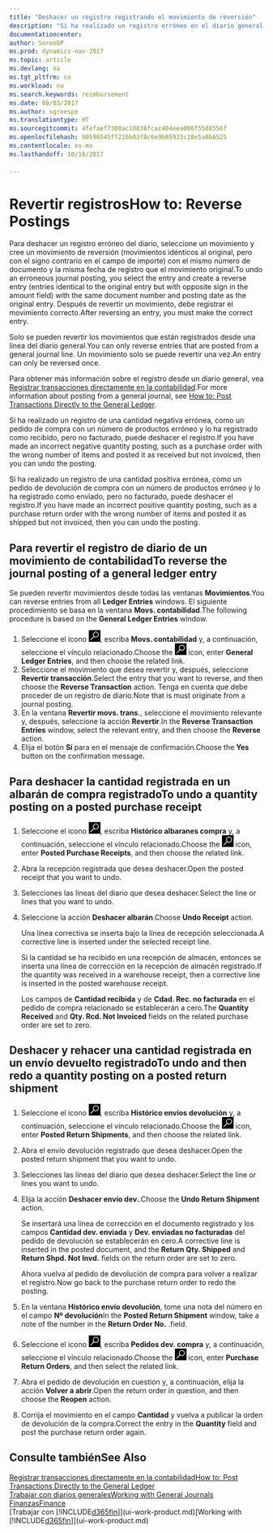 ```yaml
---
title: "Deshacer un registro registrando el movimiento de reversión"
description: "Si ha realizado un registro erróneo en el diario general, puede utilizar la función Revertir transacción para deshacer el registro con un seguimiento de auditoria correcto."
documentationcenter: 
author: SorenGP
ms.prod: dynamics-nav-2017
ms.topic: article
ms.devlang: na
ms.tgt_pltfrm: na
ms.workload: na
ms.search.keywords: reimbursement
ms.date: 08/03/2017
ms.author: sgroespe
ms.translationtype: HT
ms.sourcegitcommit: 4fefaef7380ac10836fcac404eea006f55d8556f
ms.openlocfilehash: 90598545ff216b03f8c6e9b85933c10e5a8b6525
ms.contentlocale: es-mx
ms.lasthandoff: 10/16/2017

---
```

# <a name="how-to-reverse-postings"></a><span data-ttu-id="0a296-103">Revertir registros</span><span class="sxs-lookup"><span data-stu-id="0a296-103">How to: Reverse Postings</span></span>
<span data-ttu-id="0a296-104">Para deshacer un registro erróneo del diario, seleccione un movimiento y cree un movimiento de reversión (movimientos idénticos al original, pero con el signo contrario en el campo de importe) con el mismo número de documento y la misma fecha de registro que el movimiento original.</span><span class="sxs-lookup"><span data-stu-id="0a296-104">To undo an erroneous journal posting, you select the entry and create a reverse entry (entries identical to the original entry but with opposite sign in the amount field) with the same document number and posting date as the original entry.</span></span> <span data-ttu-id="0a296-105">Después de revertir un movimiento, debe registrar el movimiento correcto.</span><span class="sxs-lookup"><span data-stu-id="0a296-105">After reversing an entry, you must make the correct entry.</span></span>

<span data-ttu-id="0a296-106">Solo se pueden revertir los movimientos que están registrados desde una línea del diario general.</span><span class="sxs-lookup"><span data-stu-id="0a296-106">You can only reverse entries that are posted from a general journal line.</span></span> <span data-ttu-id="0a296-107">Un movimiento solo se puede revertir una vez.</span><span class="sxs-lookup"><span data-stu-id="0a296-107">An entry can only be reversed once.</span></span>

<span data-ttu-id="0a296-108">Para obtener más información sobre el registro desde un diario general, vea [Registrar transacciones directamente en la contabilidad](finance-how-post-transactions-directly.md).</span><span class="sxs-lookup"><span data-stu-id="0a296-108">For more information about posting from a general journal, see [How to: Post Transactions Directly to the General Ledger](finance-how-post-transactions-directly.md).</span></span>

<span data-ttu-id="0a296-109">Si ha realizado un registro de una cantidad negativa errónea, como un pedido de compra con un número de productos erróneo y lo ha registrado como recibido, pero no facturado, puede deshacer el registro.</span><span class="sxs-lookup"><span data-stu-id="0a296-109">If you have made an incorrect negative quantity posting, such as a purchase order with the wrong number of items and posted it as received but not invoiced, then you can undo the posting.</span></span>

<span data-ttu-id="0a296-110">Si ha realizado un registro de una cantidad positiva errónea, como un pedido de devolución de compra con un número de productos erróneo y lo ha registrado como enviado, pero no facturado, puede deshacer el registro.</span><span class="sxs-lookup"><span data-stu-id="0a296-110">If you have made an incorrect positive quantity posting, such as a purchase return order with the wrong number of items and posted it as shipped but not invoiced, then you can undo the posting.</span></span>   

## <a name="to-reverse-the-journal-posting-of-a-general-ledger-entry"></a><span data-ttu-id="0a296-111">Para revertir el registro de diario de un movimiento de contabilidad</span><span class="sxs-lookup"><span data-stu-id="0a296-111">To reverse the journal posting of a general ledger entry</span></span>
<span data-ttu-id="0a296-112">Se pueden revertir movimientos desde todas las ventanas **Movimientos**.</span><span class="sxs-lookup"><span data-stu-id="0a296-112">You can reverse entries from all **Ledger Entries** windows.</span></span> <span data-ttu-id="0a296-113">El siguiente procedimiento se basa en la ventana **Movs. contabilidad**.</span><span class="sxs-lookup"><span data-stu-id="0a296-113">The following procedure is based on the **General Ledger Entries** window.</span></span>
1. <span data-ttu-id="0a296-114">Seleccione el icono ![Buscar página o informe](media/ui-search/search_small.png "icono Buscar página o informe"), escriba **Movs. contabilidad** y, a continuación, seleccione el vínculo relacionado.</span><span class="sxs-lookup"><span data-stu-id="0a296-114">Choose the ![Search for Page or Report](media/ui-search/search_small.png "Search for Page or Report icon") icon, enter **General Ledger Entries**, and then choose the related link.</span></span>
2. <span data-ttu-id="0a296-115">Seleccione el movimiento que desea revertir y, después, seleccione **Revertir transacción**.</span><span class="sxs-lookup"><span data-stu-id="0a296-115">Select the entry that you want to reverse, and then choose the **Reverse Transaction** action.</span></span> <span data-ttu-id="0a296-116">Tenga en cuenta que debe proceder de un registro de diario.</span><span class="sxs-lookup"><span data-stu-id="0a296-116">Note that is must originate from a journal posting.</span></span>
3. <span data-ttu-id="0a296-117">En la ventana **Revertir movs. trans.**, seleccione el movimiento relevante y, después, seleccione la acción **Revertir**.</span><span class="sxs-lookup"><span data-stu-id="0a296-117">In the **Reverse Transaction Entries** window, select the relevant entry, and then choose the **Reverse** action.</span></span>
4. <span data-ttu-id="0a296-118">Elija el botón **Sí** para en el mensaje de confirmación.</span><span class="sxs-lookup"><span data-stu-id="0a296-118">Choose the **Yes** button on the confirmation message.</span></span>

## <a name="to-undo-a-quantity-posting-on-a-posted-purchase-receipt"></a><span data-ttu-id="0a296-119">Para deshacer la cantidad registrada en un albarán de compra registrado</span><span class="sxs-lookup"><span data-stu-id="0a296-119">To undo a quantity posting on a posted purchase receipt</span></span>  

1.  <span data-ttu-id="0a296-120">Seleccione el icono ![Buscar página o informe](media/ui-search/search_small.png "icono Buscar página o informe"), escriba **Histórico albaranes compra** y, a continuación, seleccione el vínculo relacionado.</span><span class="sxs-lookup"><span data-stu-id="0a296-120">Choose the ![Search for Page or Report](media/ui-search/search_small.png "Search for Page or Report icon") icon, enter **Posted Purchase Receipts**, and then choose the related link.</span></span>  
2.  <span data-ttu-id="0a296-121">Abra la recepción registrada que desea deshacer.</span><span class="sxs-lookup"><span data-stu-id="0a296-121">Open the posted receipt that you want to undo.</span></span>  
3.  <span data-ttu-id="0a296-122">Selecciones las líneas del diario que desea deshacer.</span><span class="sxs-lookup"><span data-stu-id="0a296-122">Select the line or lines that you want to undo.</span></span>  
4.  <span data-ttu-id="0a296-123">Seleccione la acción **Deshacer albarán**.</span><span class="sxs-lookup"><span data-stu-id="0a296-123">Choose **Undo Receipt** action.</span></span>

    <span data-ttu-id="0a296-124">Una línea correctiva se inserta bajo la línea de recepción seleccionada.</span><span class="sxs-lookup"><span data-stu-id="0a296-124">A corrective line is inserted under the selected receipt line.</span></span>  

    <span data-ttu-id="0a296-125">Si la cantidad se ha recibido en una recepción de almacén, entonces se inserta una línea de corrección en la recepción de almacén registrado.</span><span class="sxs-lookup"><span data-stu-id="0a296-125">If the quantity was received in a warehouse receipt, then a corrective line is inserted in the posted warehouse receipt.</span></span>  

    <span data-ttu-id="0a296-126">Los campos de **Cantidad recibida** y de **Cdad. Rec. no facturada** en el pedido de compra relacionado se establecerán a cero.</span><span class="sxs-lookup"><span data-stu-id="0a296-126">The **Quantity Received** and **Qty. Rcd. Not Invoiced** fields on the related purchase order are set to zero.</span></span>

## <a name="to-undo-and-then-redo-a-quantity-posting-on-a-posted-return-shipment"></a><span data-ttu-id="0a296-127">Deshacer y rehacer una cantidad registrada en un envío devuelto registrado</span><span class="sxs-lookup"><span data-stu-id="0a296-127">To undo and then redo a quantity posting on a posted return shipment</span></span>

1.  <span data-ttu-id="0a296-128">Seleccione el icono ![Buscar página o informe](media/ui-search/search_small.png "icono Buscar página o informe"), escriba **Histórico envíos devolución** y, a continuación, seleccione el vínculo relacionado.</span><span class="sxs-lookup"><span data-stu-id="0a296-128">Choose the ![Search for Page or Report](media/ui-search/search_small.png "Search for Page or Report icon") icon, enter **Posted Return Shipments**, and then choose the related link.</span></span>  
2.  <span data-ttu-id="0a296-129">Abra el envío devolución registrado que desea deshacer.</span><span class="sxs-lookup"><span data-stu-id="0a296-129">Open the posted return shipment that you want to undo.</span></span>
3. <span data-ttu-id="0a296-130">Selecciones las líneas del diario que desea deshacer.</span><span class="sxs-lookup"><span data-stu-id="0a296-130">Select the line or lines you want to undo.</span></span>  

4.  <span data-ttu-id="0a296-131">Elija la acción **Deshacer envío dev.**.</span><span class="sxs-lookup"><span data-stu-id="0a296-131">Choose the **Undo Return Shipment** action.</span></span>  

    <span data-ttu-id="0a296-132">Se insertará una línea de corrección en el documento registrado y los campos **Cantidad dev. enviada** y **Dev. enviadas no facturadas** del pedido de devolución se establecerán en cero.</span><span class="sxs-lookup"><span data-stu-id="0a296-132">A corrective line is inserted in the posted document, and the **Return Qty. Shipped** and **Return Shpd. Not Invd.** fields on the return order are set to zero.</span></span>  

    <span data-ttu-id="0a296-133">Ahora vuelva al pedido de devolución de compra para volver a realizar el registro.</span><span class="sxs-lookup"><span data-stu-id="0a296-133">Now go back to the purchase return order to redo the posting.</span></span>  

5.  <span data-ttu-id="0a296-134">En la ventana **Histórico envío devolución**, tome una nota del número en el campo **Nº devolución**</span><span class="sxs-lookup"><span data-stu-id="0a296-134">In the **Posted Return Shipment** window, take a note of the number in the **Return Order No.**</span></span> <span data-ttu-id="0a296-135">.</span><span class="sxs-lookup"><span data-stu-id="0a296-135">field.</span></span>  
6.  <span data-ttu-id="0a296-136">Seleccione el icono ![Buscar página o informe](media/ui-search/search_small.png "icono Buscar página o informe"), escriba **Pedidos dev. compra** y, a continuación, seleccione el vínculo relacionado.</span><span class="sxs-lookup"><span data-stu-id="0a296-136">Choose the ![Search for Page or Report](media/ui-search/search_small.png "Search for Page or Report icon") icon, enter **Purchase Return Orders**, and then select the related link.</span></span>  
7.  <span data-ttu-id="0a296-137">Abra el pedido de devolución en cuestión y, a continuación, elija la acción **Volver a abrir**.</span><span class="sxs-lookup"><span data-stu-id="0a296-137">Open the return order in question, and then choose the **Reopen** action.</span></span>  
8.  <span data-ttu-id="0a296-138">Corrija el movimiento en el campo **Cantidad** y vuelva a publicar la orden de devolución de la compra.</span><span class="sxs-lookup"><span data-stu-id="0a296-138">Correct the entry in the **Quantity** field and post the purchase return order again.</span></span>  

## <a name="see-also"></a><span data-ttu-id="0a296-139">Consulte también</span><span class="sxs-lookup"><span data-stu-id="0a296-139">See Also</span></span>
[<span data-ttu-id="0a296-140">Registrar transacciones directamente en la contabilidad</span><span class="sxs-lookup"><span data-stu-id="0a296-140">How to: Post Transactions Directly to the General Ledger</span></span>](finance-how-post-transactions-directly.md)  
[<span data-ttu-id="0a296-141">Trabajar con diarios generales</span><span class="sxs-lookup"><span data-stu-id="0a296-141">Working with General Journals</span></span>](ui-work-general-journals.md)  
[<span data-ttu-id="0a296-142">Finanzas</span><span class="sxs-lookup"><span data-stu-id="0a296-142">Finance</span></span>](finance.md)  
<span data-ttu-id="0a296-143">[Trabajar con [!INCLUDE[d365fin](includes/d365fin_md.md)]](ui-work-product.md)</span><span class="sxs-lookup"><span data-stu-id="0a296-143">[Working with [!INCLUDE[d365fin](includes/d365fin_md.md)]](ui-work-product.md)</span></span>  

